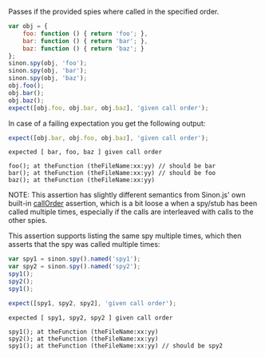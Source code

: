 Passes if the provided spies where called in the specified order.

```js
var obj = {
    foo: function () { return 'foo'; },
    bar: function () { return 'bar'; },
    baz: function () { return 'baz'; }
};
sinon.spy(obj, 'foo');
sinon.spy(obj, 'bar');
sinon.spy(obj, 'baz');
obj.foo();
obj.bar();
obj.baz();
expect([obj.foo, obj.bar, obj.baz], 'given call order');
```

In case of a failing expectation you get the following output:

```js
expect([obj.bar, obj.foo, obj.baz], 'given call order');
```

```output
expected [ bar, foo, baz ] given call order

foo(); at theFunction (theFileName:xx:yy) // should be bar
bar(); at theFunction (theFileName:xx:yy) // should be foo
baz(); at theFunction (theFileName:xx:yy)
```

NOTE: This assertion has slightly different semantics from Sinon.js' own
built-in [callOrder](http://sinonjs.org/docs/#assertions) assertion, which
is a bit loose a when a spy/stub has been called multiple times, especially
if the calls are interleaved with calls to the other spies.

This assertion supports listing the same spy multiple times, which then
asserts that the spy was called multiple times:

```js
var spy1 = sinon.spy().named('spy1');
var spy2 = sinon.spy().named('spy2');
spy1();
spy2();
spy1();

expect([spy1, spy2, spy2], 'given call order');
```

```output
expected [ spy1, spy2, spy2 ] given call order

spy1(); at theFunction (theFileName:xx:yy)
spy2(); at theFunction (theFileName:xx:yy)
spy1(); at theFunction (theFileName:xx:yy) // should be spy2
```
